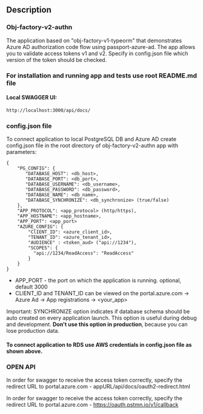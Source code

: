 ## Description

### Obj-factory-v2-authn
The application based on "obj-factory-v1-typeorm" that demonstrates Azure AD authorization code flow using passport-azure-ad.
The app allows you to validate access tokens v1 and v2. Specify in config.json file which version of the token should be checked.

### For installation and running app and tests use root README.md file
#### Local SWAGGER UI:

```bash
http://localhost:3000/api/docs/
```


### config.json file

To connect application to local PostgreSQL DB and Azure AD create config.json file in the root directory of obj-factory-v2-authn app with parameters:
```
{
    "PG_CONFIG": {
       "DATABASE_HOST": <db_host>,
       "DATABASE_PORT": <db_port>,
       "DATABASE_USERNAME": <db_username>,
       "DATABASE_PASSWORD": <db_password>,
       "DATABASE_NAME": <db_name>,
       "DATABASE_SYNCHRONIZE": <db_synchronize> (true/false)
    },
    "APP_PROTOCOL": <app_protocol> (http/https),
    "APP_HOSTNAME": <app_hostname>,
    "APP_PORT": <app_port>
    "AZURE_CONFIG": {
        "ClIENT_ID": <azure_client_id>,
        "TENANT_ID": <azure_tenant_id>,
        "AUDIENCE" : <token_aud> ("api://1234"),
        "SCOPES": {
          "api://1234/ReadAccess": "ReadAccess"
        }
    }
}
```
- APP_PORT - the port on which the application is running. optional, default 3000
- CLIENT_ID and TENANT_ID can be viewed on the portal.azure.com -> Azure Ad -> App registrations -> <your_app> 

Important: SYNCHRONIZE option indicates if database schema should be auto created on every application launch. This option is useful during debug and development. **Don't use this option in production**, because you can lose production data.
#### To connect application to RDS use AWS credentials in config.json file as shown above.

### OPEN API
In order for swagger to receive the access token correctly, specify the redirect URL to portal.azure.com - appURL/api/docs/oauth2-redirect.html

In order for swagger to receive the access token correctly, specify the redirect URL to portal.azure.com - https://oauth.pstmn.io/v1/callback

